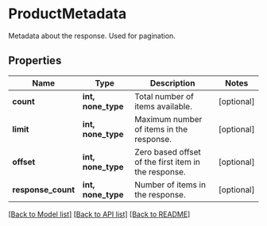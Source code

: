 # ProductMetadata

Metadata about the response. Used for pagination.

## Properties
Name | Type | Description | Notes
------------ | ------------- | ------------- | -------------
**count** | **int, none_type** | Total number of items available. | [optional] 
**limit** | **int, none_type** | Maximum number of items in the response. | [optional] 
**offset** | **int, none_type** | Zero based offset of the first item in the response. | [optional] 
**response_count** | **int, none_type** | Number of items in the response. | [optional] 

[[Back to Model list]](../README.md#documentation-for-models) [[Back to API list]](../README.md#documentation-for-api-endpoints) [[Back to README]](../README.md)


